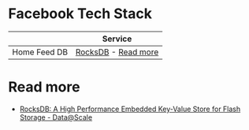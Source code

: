 # Facebook Tech Stack

|              | Service                                                                                                                                                                                                                   |
|--------------|---------------------------------------------------------------------------------------------------------------------------------------------------------------------------------------------------------------------------|
| Home Feed DB | [RocksDB](../../1_HLDDesignComponents/3_DatabaseComponents/NoSQL-Databases/EmbededKeyValueDB/RocksDB.md) - [Read more](https://engineering.linkedin.com/blog/2016/03/followfeed--linkedin-s-feed-made-faster-and-smarter) |

# Read more
- [RocksDB: A High Performance Embedded Key-Value Store for Flash Storage - Data@Scale](https://www.youtube.com/watch?v=V_C-T5S-w8g)
